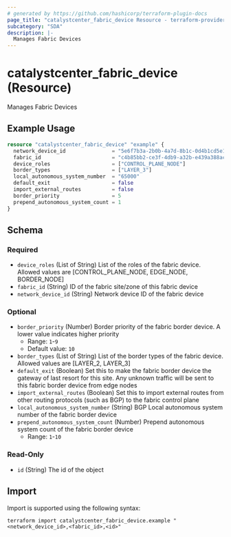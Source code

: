 ```yaml
---
# generated by https://github.com/hashicorp/terraform-plugin-docs
page_title: "catalystcenter_fabric_device Resource - terraform-provider-catalystcenter"
subcategory: "SDA"
description: |-
  Manages Fabric Devices
---
```


# catalystcenter_fabric_device (Resource)

Manages Fabric Devices

## Example Usage

```terraform
resource "catalystcenter_fabric_device" "example" {
  network_device_id               = "5e6f7b3a-2b0b-4a7d-8b1c-0d4b1cd5e1b1"
  fabric_id                       = "c4b85bb2-ce3f-4db9-a32b-e439a388ac2f"
  device_roles                    = ["CONTROL_PLANE_NODE"]
  border_types                    = ["LAYER_3"]
  local_autonomous_system_number  = "65000"
  default_exit                    = false
  import_external_routes          = false
  border_priority                 = 5
  prepend_autonomous_system_count = 1
}
```

<!-- schema generated by tfplugindocs -->
## Schema

### Required

- `device_roles` (List of String) List of the roles of the fabric device. Allowed values are [CONTROL_PLANE_NODE, EDGE_NODE, BORDER_NODE]
- `fabric_id` (String) ID of the fabric site/zone of this fabric device
- `network_device_id` (String) Network device ID of the fabric device

### Optional

- `border_priority` (Number) Border priority of the fabric border device. A lower value indicates higher priority
  - Range: `1`-`9`
  - Default value: `10`
- `border_types` (List of String) List of the border types of the fabric device. Allowed values are [LAYER_2, LAYER_3]
- `default_exit` (Boolean) Set this to make the fabric border device the gateway of last resort for this site. Any unknown traffic will be sent to this fabric border device from edge nodes
- `import_external_routes` (Boolean) Set this to import external routes from other routing protocols (such as BGP) to the fabric control plane
- `local_autonomous_system_number` (String) BGP Local autonomous system number of the fabric border device
- `prepend_autonomous_system_count` (Number) Prepend autonomous system count of the fabric border device
  - Range: `1`-`10`

### Read-Only

- `id` (String) The id of the object

## Import

Import is supported using the following syntax:

```shell
terraform import catalystcenter_fabric_device.example "<network_device_id>,<fabric_id>,<id>"
```
